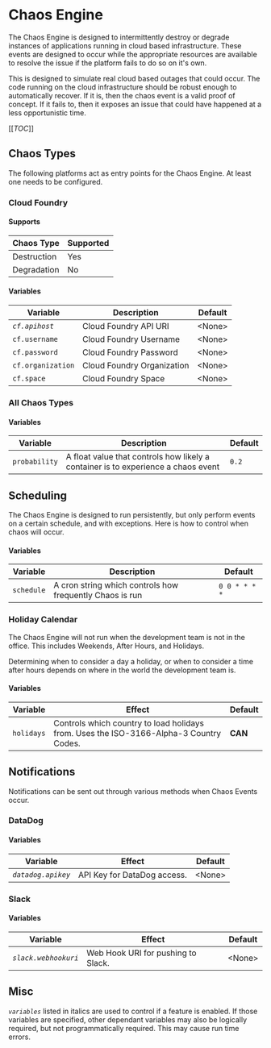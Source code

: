 # Chaos Engine

The Chaos Engine is designed to intermittently destroy or degrade instances of applications running in cloud based infrastructure. These events are designed to occur while the appropriate resources are available to resolve the issue if the platform fails to do so on it's own.

This is designed to simulate real cloud based outages that could occur. The code running on the cloud infrastructure should be robust enough to automatically recover. If it is, then the chaos event is a valid proof of concept. If it fails to, then it exposes an issue that could have happened at a less opportunistic time.

[[_TOC_]]

## Chaos Types
The following platforms act as entry points for the Chaos Engine. At least one needs to be configured.

### Cloud Foundry

#### Supports
| Chaos Type | Supported |
| --- | --- |
| Destruction | Yes |
| Degradation | No  |

#### Variables
| Variable | Description | Default |
|---|---|---|
| *`cf.apihost`* | Cloud Foundry API URI | \<None\> |
| `cf.username` | Cloud Foundry Username | \<None\> |
| `cf.password` | Cloud Foundry Password | \<None\> |
| `cf.organization` | Cloud Foundry Organization | \<None\> |
| `cf.space` | Cloud Foundry Space | \<None\> |

### All Chaos Types

#### Variables
| Variable | Description | Default |
|----------|-------|---------|
| `probability` | A float value that controls how likely a container is to experience a chaos event | `0.2` |



## Scheduling

The Chaos Engine is designed to run persistently, but only perform events on a certain schedule, and with exceptions. Here is how to control when chaos will occur.

#### Variables
| Variable | Description | Default |
|----------|-------|---------|
| `schedule` | A cron string which controls how frequently Chaos is run | `0 0 * * * *` |

### Holiday Calendar

The Chaos Engine will not run when the development team is not in the office. This includes Weekends, After Hours, and Holidays.

Determining when to consider a day a holiday, or when to consider a time after hours depends on where in the world the development team is.

#### Variables
| Variable | Effect | Default |
|----------|--------|--------|
| `holidays` | Controls which country to load holidays from. Uses the ISO-3166-Alpha-3 Country Codes. | **CAN** |

## Notifications

Notifications can be sent out through various methods when Chaos Events occur.

### DataDog

#### Variables
| Variable | Effect | Default |
|----------|--------|--------|
| *`datadog.apikey`* | API Key for DataDog access. | \<None\> |

### Slack
#### Variables
| Variable | Effect | Default |
|----------|--------|--------|
| *`slack.webhookuri`* | Web Hook URI for pushing to Slack. | \<None\> |



## Misc

*`variables`* listed in italics are used to control if a feature is enabled. If those variables are specified, other dependant variables may also be logically required, but not programmatically required. This may cause run time errors.

